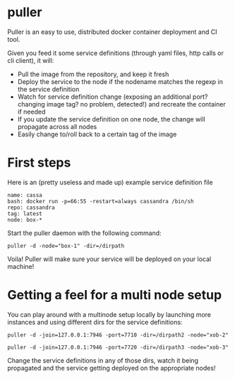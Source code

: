 puller
===

Puller is an easy to use, distributed docker container deployment and CI tool. 

Given you feed it some service definitions (through yaml files, http calls or cli client), it will:

- Pull the image from the repository, and keep it fresh
- Deploy the service to the node if the nodename matches the regexp in the service definition
- Watch for service definition change (exposing an additional port? changing image tag? no problem, detected!) and recreate the container if needed
- If you update the service definition on one node, the change will propagate across all nodes
- Easily change to/roll back to a certain tag of the image

First steps
=====

Here is an (pretty useless and made up) example service definition file

``` 
name: cassa
bash: docker run -p=66:55 -restart=always cassandra /bin/sh
repo: cassandra
tag: latest
node: box-*
```

Start the puller daemon with the following command:

```
puller -d -node="box-1" -dir=/dirpath
```

Voila! Puller will make sure your service will be deployed on your local machine!

Getting a feel for a multi node setup
=====

You can play around with a multinode setup locally by launching more instances and using different dirs for the service definitions:

```
puller -d -join=127.0.0.1:7946 -port=7710 -dir=/dirpath2 -node="xob-2"
```

```
puller -d -join=127.0.0.1:7946 -port=7720 -dir=/dirpath3 -node="xob-3"
```

Change the service definitions in any of those dirs, watch it being propagated and the service getting deployed on the appropriate nodes!
